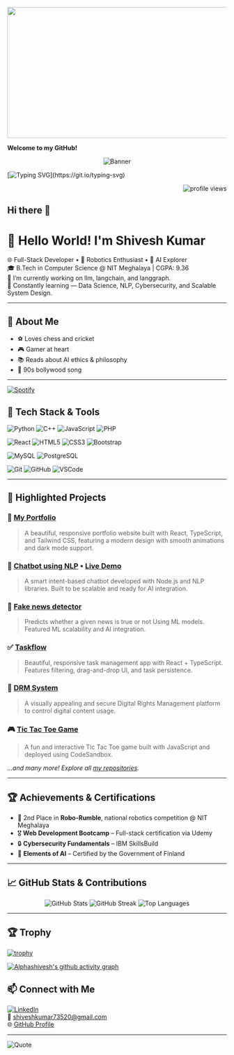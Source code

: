 <!-- Profile Views -->
<p align="center">
  <img src="https://media.giphy.com/media/coxQHKASG60HrHtvkt/giphy.gif" width="600" height="300" />
</p>

</p>

  <b>Welcome to my GitHub!</b>
</p>
<p align="center">
  <img src="https://raw.githubusercontent.com/Alphashivesh/Alphashivesh/main/assets/banner.gif" alt="Banner" />
</p>

[![Typing SVG](https://readme-typing-svg.herokuapp.com?size=22&duration=4000&color=F75C7E&lines=Full+Stack+Developer;AI+Explorer;Robotics+Enthusiast;Always+Learning...)](https://git.io/typing-svg)


<p align="right"> <img src="https://komarev.com/ghpvc/?username=Alphashivesh&label=Profile%20Views&color=0e75b6&style=flat" alt="profile views" /> </p>

## Hi there 👋

# 👋 Hello World! I'm Shivesh Kumar

🌐 Full-Stack Developer • 🤖 Robotics Enthusiast • 🧠 AI Explorer  
🎓 B.Tech in Computer Science @ NIT Meghalaya | CGPA: 9.36  
🔭 I’m currently working on llm, langchain, and langgraph.  
🌱 Constantly learning — Data Science, NLP, Cybersecurity, and Scalable System Design.  

---

## 🎨 About Me
- ⚽ Loves chess and cricket  
- 🎮 Gamer at heart  
- 📚 Reads about AI ethics & philosophy
- 🎵 90s bollywood song

---

[![Spotify](https://novatorem.vercel.app/api/spotify)](https://open.spotify.com/user/alphashivesh)

## 🚀 Tech Stack & Tools

![Python](https://img.shields.io/badge/-Python-3776AB?style=flat-square&logo=python&logoColor=white)
![C++](https://img.shields.io/badge/-C++-00599C?style=flat-square&logo=c%2B%2B)
![JavaScript](https://img.shields.io/badge/-JavaScript-F7DF1E?style=flat-square&logo=javascript&logoColor=black)
![PHP](https://img.shields.io/badge/-PHP-777BB4?style=flat-square&logo=php&logoColor=white)

![React](https://img.shields.io/badge/-React-61DAFB?style=flat-square&logo=react&logoColor=black)
![HTML5](https://img.shields.io/badge/-HTML5-E34F26?style=flat-square&logo=html5&logoColor=white)
![CSS3](https://img.shields.io/badge/-CSS3-1572B6?style=flat-square&logo=css3)
![Bootstrap](https://img.shields.io/badge/-Bootstrap-563D7C?style=flat-square&logo=bootstrap)

![MySQL](https://img.shields.io/badge/-MySQL-4479A1?style=flat-square&logo=mysql&logoColor=white)
![PostgreSQL](https://img.shields.io/badge/-PostgreSQL-336791?style=flat-square&logo=postgresql&logoColor=white)

![Git](https://img.shields.io/badge/-Git-F05032?style=flat-square&logo=git&logoColor=white)
![GitHub](https://img.shields.io/badge/-GitHub-181717?style=flat-square&logo=github)
![VSCode](https://img.shields.io/badge/-VS%20Code-007ACC?style=flat-square&logo=visual-studio-code)

---

## 🌟 Highlighted Projects

### 💫 [My Portfolio](https://github.com/Alphashivesh/my_portfolio)
> A beautiful, responsive portfolio website built with React, TypeScript, and Tailwind CSS, featuring a modern design with smooth animations and dark mode support.

### 🤖 [Chatbot using NLP](https://github.com/Alphashivesh/chatbot) • [Live Demo](https://chatbot-byshivesh.streamlit.app/)
> A smart intent-based chatbot developed with Node.js and NLP libraries. Built to be scalable and ready for AI integration.

### 📰 [Fake news detector](https://github.com/Alphashivesh/fake-news-detector)
> Predicts whether a given news is true or not Using ML models. Featured ML scalability and AI integration.

### ✅ [Taskflow](https://github.com/Alphashivesh/taskflow)
> Beautiful, responsive task management app with React + TypeScript. Features filtering, drag-and-drop UI, and task persistence.

### 🔐 [DRM System](https://github.com/Alphashivesh/DRM)
> A visually appealing and secure Digital Rights Management platform to control digital content usage.

### 🎮 [Tic Tac Toe Game](https://github.com/Alphashivesh/tic_tac_toe_game)
> A fun and interactive Tic Tac Toe game built with JavaScript and deployed using CodeSandbox.

_...and many more! Explore all [my repositories](https://github.com/Alphashivesh?tab=repositories)._

---

## 🏆 Achievements & Certifications

- 🥈 2nd Place in **Robo-Rumble**, national robotics competition @ NIT Meghalaya
- 🎖️ **Web Development Bootcamp** – Full-stack certification via Udemy  
- 🔒 **Cybersecurity Fundamentals** – IBM SkillsBuild  
- 🤖 **Elements of AI** – Certified by the Government of Finland

---

## 📈 GitHub Stats & Contributions

<p align="center">
  <img src="https://github-readme-stats.vercel.app/api?username=Alphashivesh&show_icons=true&theme=dracula" alt="GitHub Stats" />
  <img src="https://github-readme-streak-stats.herokuapp.com/?user=Alphashivesh&theme=dracula" alt="GitHub Streak" />
  <img src="https://github-readme-stats.vercel.app/api/top-langs/?username=Alphashivesh&layout=compact&theme=dracula" alt="Top Languages" />
</p>

---
## 🏆 Trophy
[![trophy](https://github-profile-trophy.vercel.app/?username=Alphashivesh&theme=dracula&margin-w=10&margin-h=10)](https://github.com/ryo-ma/github-profile-trophy)

[![Alphashivesh's github activity graph](https://github-readme-activity-graph.vercel.app/graph?username=Alphashivesh&theme=dracula)](https://github.com/ashutosh00710/github-readme-activity-graph)

## 📫 Connect with Me

[![LinkedIn](https://img.shields.io/badge/-LinkedIn-blue?style=flat-square&logo=linkedin)](https://linkedin.com/in/shivesh-kumar-39240b264)  
📧 shiveshkumar73520@gmail.com  
🌐 [GitHub Profile](https://github.com/Alphashivesh)

---

![Quote](https://quotes-github-readme.vercel.app/api?type=horizontal&theme=dracula)

